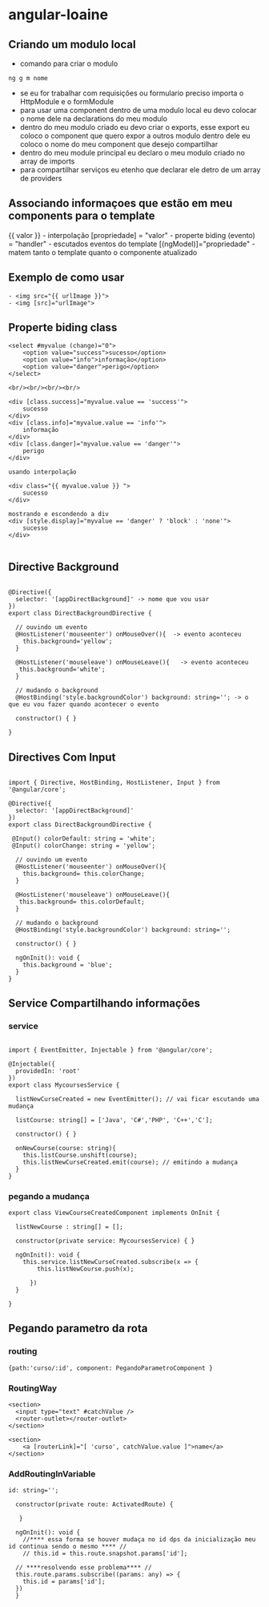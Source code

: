 # angular-loaine

## Criando um modulo local
- comando para criar o modulo
`````
ng g m nome
``````
- se eu for trabalhar com requisições ou formulario preciso importa o HttpModule e o formModule
- para usar uma component dentro de uma modulo local eu devo colocar o nome dele na declarations do meu modulo
- dentro do meu modulo criado eu devo criar o exports, esse export eu coloco o component que quero expor a outros modulo dentro dele eu coloco o nome do meu component que desejo compartilhar
- dentro do meu module principal eu declaro o meu modulo criado no array de imports
- para compartilhar serviços eu etenho que declarar ele detro de um array de providers

## Associando informaçoes que estão em meu components para o template

{{ valor }} - interpolação 
[propriedade] = "valor" - properte biding
(evento) = "handler" - escutados eventos do template
[(ngModel)]="propriedade" - matem tanto o template quanto o componente atualizado

## Exemplo de como usar
``````
- <img src="{{ urlImage }}">
- <img [src]="urlImage">
``````

## Properte biding class
``````
<select #myvalue (change)="0">
    <option value="success">sucesso</option>
    <option value="info">informação</option>
    <option value="danger">perigo</option>
</select>

<br/><br/><br/><br/>

<div [class.success]="myvalue.value == 'success'">
    sucesso
</div>
<div [class.info]="myvalue.value == 'info'">
    informação
</div>
<div [class.danger]="myvalue.value == 'danger'">
    perigo
</div>

usando interpolação

<div class="{{ myvalue.value }} ">
    sucesso
</div>

mostrando e escondendo a div
<div [style.display]="myvalue == 'danger' ? 'block' : 'none'">
    sucesso
</div>


``````

## Directive Background
``````

@Directive({
  selector: '[appDirectBackground]' -> nome que vou usar
})
export class DirectBackgroundDirective {

  // ouvindo um evento
  @HostListener('mouseenter') onMouseOver(){  -> evento aconteceu
    this.background='yellow';
  }

  @HostListener('mouseleave') onMouseLeave(){   -> evento aconteceu
   this.background='white';
  }

  // mudando o background
  @HostBinding('style.backgroundColor') background: string=''; -> o que eu vou fazer quando acontecer o evento

  constructor() { }

}
``````

## Directives Com Input
````

import { Directive, HostBinding, HostListener, Input } from '@angular/core';

@Directive({
  selector: '[appDirectBackground]'
})
export class DirectBackgroundDirective {

 @Input() colorDefault: string = 'white';
 @Input() colorChange: string = 'yellow';

  // ouvindo um evento
  @HostListener('mouseenter') onMouseOver(){
    this.background= this.colorChange;
  }

  @HostListener('mouseleave') onMouseLeave(){
   this.background= this.colorDefault;
  }

  // mudando o background
  @HostBinding('style.backgroundColor') background: string='';

  constructor() { }

  ngOnInit(): void {
    this.background = 'blue';
  }
}
``````

## Service Compartilhando informações
### service
````

import { EventEmitter, Injectable } from '@angular/core';

@Injectable({
  providedIn: 'root'
})
export class MycoursesService {

  listNewCurseCreated = new EventEmitter(); // vai ficar escutando uma mudança

  listCourse: string[] = ['Java', 'C#','PHP', 'C++','C'];

  constructor() { }

  onNewCourse(course: string){
    this.listCourse.unshift(course);
    this.listNewCurseCreated.emit(course); // emitindo a mudança
  }
}

````

### pegando a mudança
````
export class ViewCourseCreatedComponent implements OnInit {

  listNewCourse : string[] = [];

  constructor(private service: MycoursesService) { }

  ngOnInit(): void {
    this.service.listNewCurseCreated.subscribe(x => {
        this.listNewCourse.push(x);

      })
  }

}
````

## Pegando parametro da rota
### routing
````
{path:'curso/:id', component: PegandoParametroComponent }
``````
### RoutingWay
````
<section>
  <input type="text" #catchValue />
  <router-outlet></router-outlet>
</section>

<section>
    <a [routerLink]="[ 'curso', catchValue.value ]">name</a>
</section>
``````
### AddRoutingInVariable
````
id: string='';

  constructor(private route: ActivatedRoute) {
   
   }

  ngOnInit(): void {
    //**** essa forma se houver mudaça no id dps da inicialização meu id continua sendo o mesmo **** //
    // this.id = this.route.snapshot.params['id']; 
  
  // ****resolvendo esse problema**** //
  this.route.params.subscribe((params: any) => {
    this.id = params['id'];
  })
  }
``````
